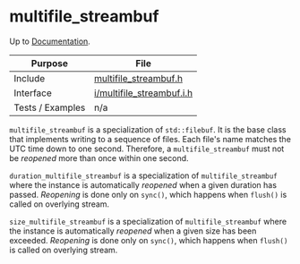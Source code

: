 # multifile_streambuf

Up to [Documentation](../README.md).

Purpose          | File
---------------- | ----
Include          | [multifile_streambuf.h](../../src/multifile_streambuf.h)
Interface        | [i/multifile_streambuf.i.h](../../src/i/multifile_streambuf.i.h)
Tests / Examples | n/a

`multifile_streambuf` is a specialization of `std::filebuf`.
It is the base class that implements writing to a sequence of files.
Each file's name matches the UTC time down to one second.
Therefore, a `multifile_streambuf` must not be _reopened_ more than once within one second.

`duration_multifile_streambuf` is a specialization of `multifile_streambuf` where the instance is automatically _reopened_ when a given duration has passed.
_Reopening_ is done only on `sync()`, which happens when `flush()` is called on overlying stream.

`size_multifile_streambuf` is a specialization of `multifile_streambuf` where the instance is automatically _reopened_ when a given size has been exceeded.
_Reopening_ is done only on `sync()`, which happens when `flush()` is called on overlying stream.

